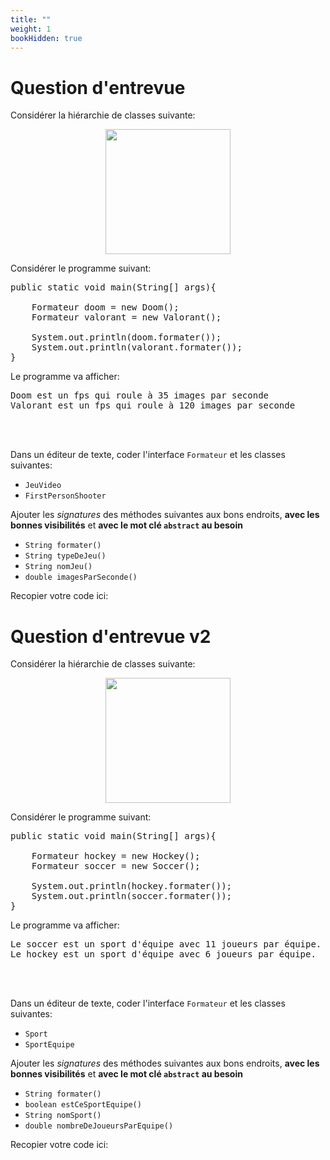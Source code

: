 ```yaml
---
title: ""
weight: 1
bookHidden: true
---
```



# Question d'entrevue

Considérer la hiérarchie de classes suivante:

<center>
<img src="https://ciboulot.ca/cegep/420-3C6-MO/modules/02/05/entrevue/hierarchie_jeux.svg" width="200px"/>
</center>


Considérer le programme suivant:

<pre>
public static void main(String[] args){

    Formateur doom = new Doom();
    Formateur valorant = new Valorant();

    System.out.println(doom.formater());
    System.out.println(valorant.formater());
}
</pre>

Le programme va afficher:

<pre>
Doom est un fps qui roule à 35 images par seconde
Valorant est un fps qui roule à 120 images par seconde
</pre>

<br>
<br>


Dans un éditeur de texte, coder l'interface `Formateur` et les classes suivantes:

* `JeuVideo`
* `FirstPersonShooter`

Ajouter les *signatures* des méthodes suivantes aux bons endroits, **avec les bonnes visibilités** et **avec le mot clé `abstract` au besoin**

* `String formater()`
* `String typeDeJeu()`
* `String nomJeu()`
* `double imagesParSeconde()`

Recopier votre code ici:

# Question d'entrevue v2

Considérer la hiérarchie de classes suivante:

<center>
<img src="https://ciboulot.ca/cegep/420-3C6-MO/modules/02/05/entrevue/hierarchie_sports.svg" width="200px"/>
</center>


Considérer le programme suivant:

<pre>
public static void main(String[] args){

    Formateur hockey = new Hockey();
    Formateur soccer = new Soccer();

    System.out.println(hockey.formater());
    System.out.println(soccer.formater());
}
</pre>

Le programme va afficher:

<pre>
Le soccer est un sport d'équipe avec 11 joueurs par équipe.
Le hockey est un sport d'équipe avec 6 joueurs par équipe.
</pre>

<br>
<br>


Dans un éditeur de texte, coder l'interface `Formateur` et les classes suivantes:

* `Sport`
* `SportEquipe`

Ajouter les *signatures* des méthodes suivantes aux bons endroits, **avec les bonnes visibilités** et **avec le mot clé `abstract` au besoin**

* `String formater()`
* `boolean estCeSportEquipe()`
* `String nomSport()`
* `double nombreDeJoueursParEquipe()`

Recopier votre code ici:



